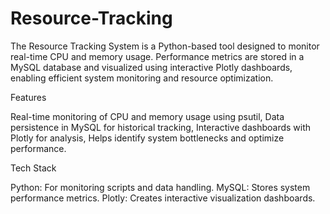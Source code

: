 # Resource-Tracking
The Resource Tracking System is a Python-based tool designed to monitor real-time CPU and memory usage. Performance metrics are stored in a MySQL database and visualized using interactive Plotly dashboards, enabling efficient system monitoring and resource optimization.

Features

Real-time monitoring of CPU and memory usage using psutil,
Data persistence in MySQL for historical tracking,
Interactive dashboards with Plotly for analysis,
Helps identify system bottlenecks and optimize performance.

Tech Stack

Python: For monitoring scripts and data handling.
MySQL: Stores system performance metrics.
Plotly: Creates interactive visualization dashboards.
